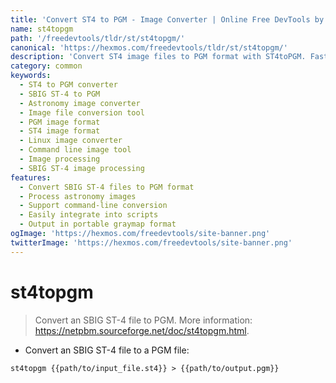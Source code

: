 ```yaml
---
title: 'Convert ST4 to PGM - Image Converter | Online Free DevTools by Hexmos'
name: st4topgm
path: '/freedevtools/tldr/st/st4topgm/'
canonical: 'https://hexmos.com/freedevtools/tldr/st/st4topgm/'
description: 'Convert ST4 image files to PGM format with ST4toPGM. Fast and easy image conversion for astronomy files. Free online tool, no registration required.'
category: common
keywords:
  - ST4 to PGM converter
  - SBIG ST-4 to PGM
  - Astronomy image converter
  - Image file conversion tool
  - PGM image format
  - ST4 image format
  - Linux image converter
  - Command line image tool
  - Image processing
  - SBIG ST-4 image processing
features:
  - Convert SBIG ST-4 files to PGM format
  - Process astronomy images
  - Support command-line conversion
  - Easily integrate into scripts
  - Output in portable graymap format
ogImage: 'https://hexmos.com/freedevtools/site-banner.png'
twitterImage: 'https://hexmos.com/freedevtools/site-banner.png'
---
```


# st4topgm

> Convert an SBIG ST-4 file to PGM.
> More information: <https://netpbm.sourceforge.net/doc/st4topgm.html>.

- Convert an SBIG ST-4 file to a PGM file:

`st4topgm {{path/to/input_file.st4}} > {{path/to/output.pgm}}`
